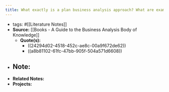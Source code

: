 ```yaml
---
title: What exactly is a plan business analysis approach? What are examples?
---
```


- tags: #[[Literature Notes]]
- **Source:** [[Books - A Guide to the Business Analysis Body of Knowledge]]
	- **Quote(s):**
		- ((24294d02-4518-452c-ae8c-00a9f672de62))
		- ((a8b81102-61fc-47bb-905f-504a571d6608))
- **Note:**
	-
- **Related Notes:**
- **Projects:**